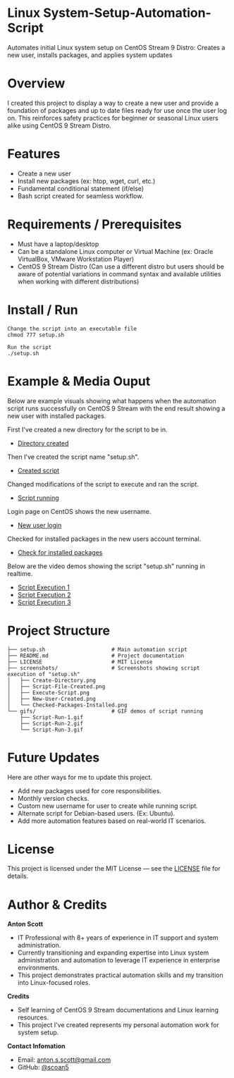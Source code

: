 # Linux System-Setup-Automation-Script

 Automates initial Linux system setup on CentOS Stream 9 Distro: Creates a new user, installs packages, and applies system updates

# Overview 

 I created this project to display a way to create a new user and provide a foundation of packages and up to date files ready for use once the user log on. This reinforces safety practices for beginner or seasonal Linux users alike using CentOS 9 Stream Distro.

# Features

* Create a new user 
* Install new packages (ex: htop, wget, curl, etc.)
* Fundamental conditional statement (if/else)
* Bash script created for seamless workflow.

# Requirements / Prerequisites

* Must have a laptop/desktop
* Can be a standalone Linux computer or Virtual Machine (ex: Oracle VirtualBox, VMware Workstation Player)
* CentOS 9 Stream Distro (Can use a different distro but users should be aware of potential variations in command syntax and available utilities when working with different distributions)

# Install / Run

```
Change the script into an executable file
chmod 777 setup.sh
```
```
Run the script 
./setup.sh
```

# Example & Media Ouput

Below are example visuals showing what happens when the automation script runs successfully on CentOS 9 Stream with the end result showing a new user with installed packages.


First I've created a new directory for the script to be in.
- [Directory created](screenshots/Create-Directory.png)

Then I've created the script name "setup.sh".
- [Created script](screenshots/Script-File-Created.png)

Changed modifications of the script to execute and ran the script.
- [Script running](screenshots/Execute-Script.png)

Login page on CentOS shows the new username.
- [New user login](screenshots/New-User-Created.png)

Checked for installed packages in the new users account terminal.
- [Check for installed packages](screenshots/Checked-Packages-Installed.png)

Below are the video demos showing the script "setup.sh" running in realtime.
- [Script Execution 1](screenshots/Script-Run-1.gif)
- [Script Execution 2](screenshots/Script-Run-2.gif)
- [Script Execution 3](screenshots/Script-Run-3.gif)

# Project Structure

```
├── setup.sh                     # Main automation script
├── README.md                    # Project documentation
├── LICENSE                      # MIT License
├── screenshots/                 # Screenshots showing script execution of "setup.sh"
│   ├── Create-Directory.png
│   ├── Script-File-Created.png
│   ├── Execute-Script.png
│   ├── New-User-Created.png
│   └── Checked-Packages-Installed.png
└── gifs/                        # GIF demos of script running
    ├── Script-Run-1.gif
    ├── Script-Run-2.gif
    └── Script-Run-3.gif
```

# Future Updates

Here are other ways for me to update this project.

- Add new packages used for core responsibilities.
- Monthly version checks.
- Custom new username for user to create while running script.
- Alternate script for Debian-based users. (Ex: Ubuntu).
- Add more automation features based on real-world IT scenarios.

  
# License 

This project is licensed under the MIT License — see the [LICENSE](LICENSE) file for details.

# Author & Credits

**Anton Scott**  

- IT Professional with 8+ years of experience in IT support and system administration.  
- Currently transitioning and expanding expertise into Linux system administration and automation to leverage IT experience in enterprise environments.
- This project demonstrates practical automation skills and my transition into Linux-focused roles.

**Credits**  

- Self learning of CentOS 9 Stream documentations and Linux learning resources. 
- This project I've created represents my personal automation work for system setup.

**Contact Infomation**

- Email: anton.s.scott@gmail.com
- GitHub: [@scoan5](https://github.com/scoan5)
